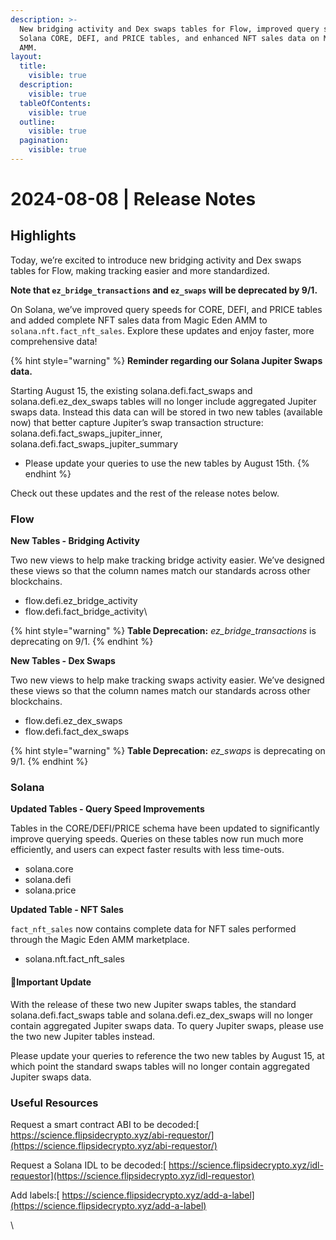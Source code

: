 ```yaml
---
description: >-
  New bridging activity and Dex swaps tables for Flow, improved query speeds for
  Solana CORE, DEFI, and PRICE tables, and enhanced NFT sales data on Magic Eden
  AMM.
layout:
  title:
    visible: true
  description:
    visible: true
  tableOfContents:
    visible: true
  outline:
    visible: true
  pagination:
    visible: true
---
```


# 2024-08-08 | Release Notes

## Highlights

Today, we’re excited to introduce new bridging activity and Dex swaps tables for Flow, making tracking easier and more standardized.&#x20;

**Note that `ez_bridge_transactions` and `ez_swaps` will be deprecated by 9/1.**&#x20;

On Solana, we’ve improved query speeds for CORE, DEFI, and PRICE tables and added complete NFT sales data from Magic Eden AMM to `solana.nft.fact_nft_sales`. Explore these updates and enjoy faster, more comprehensive data!

{% hint style="warning" %}
**Reminder regarding our Solana Jupiter Swaps data.**&#x20;

Starting August 15, the existing solana.defi.fact\_swaps and solana.defi.ez\_dex\_swaps tables will no longer include aggregated Jupiter swaps data. Instead this data can will be stored in two new tables (available now) that better capture Jupiter’s swap transaction structure: solana.defi.fact\_swaps\_jupiter\_inner, solana.defi.fact\_swaps\_jupiter\_summary

* Please update your queries to use the new tables by August 15th.
{% endhint %}

Check out these updates and the rest of the release notes below.

### Flow

**New Tables - Bridging Activity**

Two new views to help make tracking bridge activity easier. We’ve designed these views so that the column names match our standards across other blockchains.

* flow.defi.ez\_bridge\_activity&#x20;
* flow.defi.fact\_bridge\_activity\\

{% hint style="warning" %}
**Table Deprecation:** _ez\_bridge\_transactions_ is deprecating on 9/1.
{% endhint %}

**New Tables - Dex Swaps**

Two new views to help make tracking swaps activity easier. We’ve designed these views so that the column names match our standards across other blockchains.

* flow.defi.ez\_dex\_swaps&#x20;
* flow.defi.fact\_dex\_swaps

{% hint style="warning" %}
**Table Deprecation:** _ez\_swaps_ is deprecating on 9/1.
{% endhint %}

### Solana

**Updated Tables - Query Speed Improvements**

Tables in the CORE/DEFI/PRICE schema have been updated to significantly improve querying speeds. Queries on these tables now run much more efficiently, and users can expect faster results with less time-outs.

* solana.core
* solana.defi
* solana.price

**Updated Table - NFT Sales**

`fact_nft_sales` now contains complete data for NFT sales performed through the Magic Eden AMM marketplace.

* solana.nft.fact\_nft\_sales

#### 🚨Important Update

With the release of these two new Jupiter swaps tables, the standard solana.defi.fact\_swaps table and solana.defi.ez\_dex\_swaps will no longer contain aggregated Jupiter swaps data. To query Jupiter swaps, please use the two new Jupiter tables instead.

Please update your queries to reference the two new tables by August 15, at which point the standard swaps tables will no longer contain aggregated Jupiter swaps data.

### Useful Resources

Request a smart contract ABI to be decoded:[ https://science.flipsidecrypto.xyz/abi-requestor/](https://science.flipsidecrypto.xyz/abi-requestor/)

Request a Solana IDL to be decoded:[ https://science.flipsidecrypto.xyz/idl-requestor](https://science.flipsidecrypto.xyz/idl-requestor)

Add labels:[ https://science.flipsidecrypto.xyz/add-a-label](https://science.flipsidecrypto.xyz/add-a-label)

\
